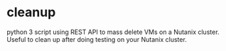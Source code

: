 # cleanup
python 3 script using REST API to mass delete VMs on a Nutanix cluster. Useful to clean up after doing testing on your Nutanix cluster.
